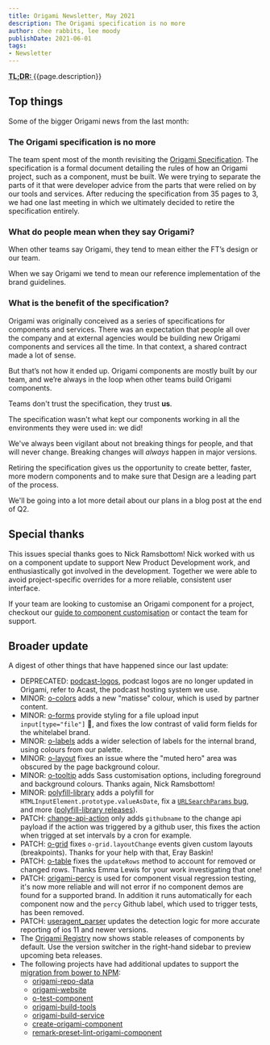 ```yaml
---
title: Origami Newsletter, May 2021
description: The Origami specification is no more
author: chee rabbits, lee moody
publishDate: 2021-06-01
tags:
- Newsletter
---
```


<abbr title="Too long; didn't read">
<strong>
TL;DR:
</strong>
</abbr> {{page.description}}

## Top things

Some of the bigger Origami news from the last month:


### The Origami specification is no more

The team spent most of the month revisiting the [Origami Specification](https://origami.ft.com/specification/v1/). The specification is a formal document detailing the rules of how an Origami project, such as a component, must be built. We were trying to separate the parts of it that were developer advice from the parts that were relied on by our tools and services. After reducing the specification from 35 pages to 3, we had one last meeting in which we ultimately decided to retire the specification entirely.

### What do people mean when they say Origami?

When other teams say Origami, they tend to mean either the FT’s design or our team.

When we say Origami we tend to mean our reference implementation of the brand guidelines.

### What is the benefit of the specification?

Origami was originally conceived as a series of specifications for components and services. There was an expectation that people all over the company and at external agencies would be building new Origami components and services all the time. In that context, a shared contract made a lot of sense.

But that’s not how it ended up. Origami components are mostly built by our team, and we’re always in the loop when other teams build Origami components. 

Teams don't trust the specification, they trust **us**.

The specification wasn't what kept our components working in all the environments they were used in: we did!

We've always been vigilant about not breaking things for people, and that will never change. Breaking changes will _always_ happen in major versions.

Retiring the specification gives us the opportunity to create better, faster, more modern components and to make sure that Design are a leading part of the process.

We'll be going into a lot more detail about our plans in a blog post at the end of Q2.

## Special thanks

This issues special thanks goes to Nick Ramsbottom! Nick worked with us on a component update to support New Product Development work, and enthusiastically got involved in the development. Together we were able to avoid project-specific overrides for a more reliable, consistent user interface.

If your team are looking to customise an Origami component for a project, checkout our [guide to component customisation](https://origami.ft.com/documentation/components/customisation/) or contact the team for support.

## Broader update

A digest of other things that have happened since our last update:

- DEPRECATED: [podcast-logos](https://github.com/Financial-Times/podcast-logos), podcast logos are no longer updated in Origami, refer to Acast, the podcast hosting system we use.
- MINOR: [o-colors](https://github.com/Financial-Times/o-colors) adds a new "matisse" colour, which is used by partner content.
- MINOR: [o-forms](https://github.com/Financial-Times/o-forms) provide styling for a file upload input `input[type="file"]` 🎉, and fixes the low contrast of valid form fields for the whitelabel brand.
- MINOR: [o-labels](https://github.com/Financial-Times/o-labels) adds a wider selection of labels for the internal brand, using colours from our palette.
- MINOR: [o-layout](https://github.com/Financial-Times/o-layout) fixes an issue where the "muted hero" area was obscured by the page background colour.
- MINOR: [o-tooltip](https://github.com/Financial-Times/o-tooltip) adds Sass customisation options, including foreground and background colours. Thanks again, Nick Ramsbottom!
- MINOR: [polyfill-library](https://github.com/Financial-Times/polyfill-library) adds a polyfill for `HTMLInputElement.prototype.valueAsDate`, fix a [`URLSearchParams` bug](https://github.com/Financial-Times/polyfill-library/issues/1048), and more ([polyfill-library releases](https://github.com/Financial-Times/polyfill-library/releases)).
- PATCH: [change-api-action](https://github.com/Financial-Times/change-api-action) only adds `githubname` to the change api payload if the action was triggered by a github user, this fixes the action when trigged at set intervals by a cron for example.
- PATCH: [o-grid](https://github.com/Financial-Times/o-grid) fixes `o-grid.layoutChange` events given custom layouts (breakpoints). Thanks for your help with that, Eray Baskin!
- PATCH: [o-table](https://github.com/Financial-Times/o-table) fixes the `updateRows` method to account for removed or changed rows. Thanks Emma Lewis for your work investigating that one!
- PATCH: [origami-percy](https://github.com/Financial-Times/origami-percy) is used for component visual regression testing, it's now more reliable and will not error if no component demos are found for a supported brand. In addition it runs automatically for each component now and the `percy` Github label, which used to trigger tests, has been removed.
- PATCH: [useragent_parser](https://github.com/Financial-Times/useragent_parser) updates the detection logic for more accurate reporting of ios 11 and newer versions.
- The [Origami Registry](https://registry.origami.ft.com/components) now shows stable releases of components by default. Use the version switcher in the right-hand sidebar to preview upcoming beta releases.
- The following projects have had additional updates to support the [migration from bower to NPM](https://origami.ft.com/blog/2021/01/18/deprecating-bower-and-origami-via-npm/):
   - [origami-repo-data](https://github.com/Financial-Times/origami-repo-data)
   - [origami-website](https://github.com/Financial-Times/origami-website)
   - [o-test-component](https://github.com/Financial-Times/o-test-component)
   - [origami-build-tools](https://github.com/Financial-Times/origami-build-tools)
   - [origami-build-service](https://github.com/Financial-Times/origami-build-service)
   - [create-origami-component](https://github.com/Financial-Times/create-origami-component)
   - [remark-preset-lint-origami-component](https://github.com/Financial-Times/remark-preset-lint-origami-component)
